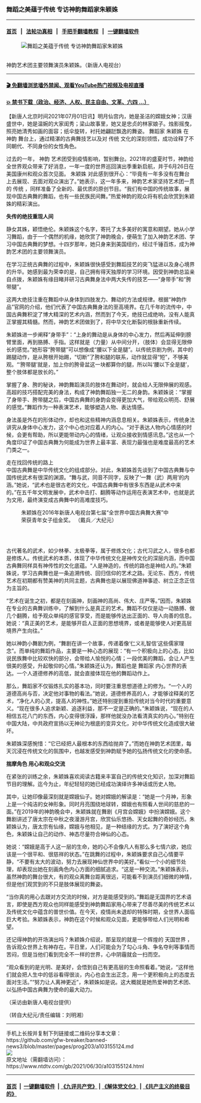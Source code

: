 ### 舞蹈之美蕴于传统 专访神韵舞蹈家朱颖姝
------------------------

#### [首页](https://github.com/gfw-breaker/banned-news3/blob/master/README.md) &nbsp;&nbsp;|&nbsp;&nbsp; [法轮功真相](https://github.com/begood0513/basic/blob/master/README.md)  &nbsp;&nbsp;|&nbsp;&nbsp; [手把手翻墙教程](https://github.com/gfw-breaker/guides/wiki)  &nbsp;&nbsp;|&nbsp;&nbsp; [一键翻墙软件](https://github.com/gfw-breaker/nogfw/blob/master/README.md)  



<div><div class="featured_image">
 <figure>
  <img alt="舞蹈之美蕴于传统 专访神韵舞蹈家朱颖姝" src="https://i.ntdtv.com/assets/uploads/2021/07/id13058278-Evangeline-Zhu_1-e1625059773753-800x450.jpg"/>
 </figure><br/>
 <span class="caption">
  神韵艺术团主要领舞演员朱颖姝。（新唐人电视台）
 </span>
</div>
</div><hr/>

#### [ 🎬  免翻墙浏览墙外禁闻、观看YouTube热门视频及电视直播](https://github.com/gfw-breaker/HelloWorld)

#### [ 💥  禁书下载（政治、经济、人权、民主自由、文革、六四 ...）](https://github.com/gfw-breaker/books/blob/master/README.md)

<div><div class="post_content" itemprop="articleBody">
 <p>
  【新唐人北京时间2021年07月01日讯】明月仙宫内，她是圣洁的嫦娥女神；汉唐盛世中，她是温婉的大家闺秀；梁山故事里，她又是忠贞的林家娘子。烛影摇曳，照亮她清秀如画的面容；纸伞旋转，衬托她翩跹飘逸的舞姿。
  <ok href="https://www.ntdtv.com/gb/舞蹈家.htm">
   舞蹈家
  </ok>
  <ok href="https://www.ntdtv.com/gb/朱颖姝.htm">
   朱颖姝
  </ok>
  在
  <ok href="https://www.ntdtv.com/gb/神韵.htm">
   神韵
  </ok>
  舞台上，通过精湛的古典舞技艺以及对
  <ok href="https://www.ntdtv.com/gb/传统.htm">
   传统
  </ok>
  文化的深刻领悟，成功诠释了不同朝代、不同身份的女性角色。
 </p>
 <p>
  过去的一年，
  <ok href="https://www.ntdtv.com/gb/神韵.htm">
   神韵
  </ok>
  艺术团受到疫情影响，暂别舞台。2021年的盛夏时节，神韵给全世界观众带来了好消息，一年一度的世界巡回演出季重新启航，并于6月26日在美国康州和观众首次见面。
  <ok href="https://www.ntdtv.com/gb/朱颖姝.htm">
   朱颖姝
  </ok>
  对此感到很开心：“毕竟有一年多没有在舞台上去展现、去面对观众演出了。”她表示，这一年多来，神韵艺术家坚持艺术团一贯的
  <ok href="https://www.ntdtv.com/gb/传统.htm">
   传统
  </ok>
  ，同样准备了全新的、最优质的原创节目。“我们有中国的传统故事，展现中国古典舞的舞蹈，也有一些民族民间舞。”热爱神韵的观众将有机会欣赏到朱颖姝的精彩演出。
 </p>
 <p>
  <strong>
   失传的绝技重现人间
  </strong>
 </p>
 <p>
  静女其姝，颖悟绝伦。朱颖姝这个名字，寄托了太多美好的寓意和期望。她从小学习舞蹈，由于一个偶然的机缘，她欣赏了神韵晚会，便萌生了加入神韵艺术团、学习中国古典舞的梦想。十四岁那年，她只身来到美国纽约，经过千锤百炼，成为神韵艺术团的主要领舞演员。
 </p>
 <p>
  在学习正统古典舞的过程中，朱颖姝很快感受到舞蹈技艺的突飞猛进以及身心境界的升华。她感到最为荣幸的是，自己拥有得天独厚的学习环境。因受到神韵总监亲自点拨，朱颖姝有缘目睹并研习古典舞身法中两大失传的技艺——“身带手”和“胯带腿”。
 </p>
 <p>
  这两大绝技注重在舞蹈中从身体到四肢发力、舞动的方法或规律。根据“神韵作品”官网的介绍，他们代表了中国古典舞身法的至高境界。在几千年的流传中，中国古典舞积淀了博大精深的艺术内涵，然而到了今天，绝技已成绝响，没有人能真正掌握其精髓。然而，神韵艺术团做到了，将中华文化断裂的根脉重新传续。
 </p>
 <p>
  朱颖姝进一步阐释“身带手”：“上身的舞动是从身体的中心发力，然后再延伸到膀臂里面，再到胳膊、手指。这样就是（力量）从中间分开，（肢体）会显得无限伸长的感觉。”她形容“胯带腿”可以想像成“腰以下全是腿”。以传统京剧为例，其中的踢腿动作，是从胯根开始踢，“切断”了胯和腿的联系，动作就显得“短”，不够美观。“‘胯带腿’就是，加上你的胯骨盆这一块都算你的腿，所以叫‘腰以下全是腿’，整个肢体都是放长的。”
 </p>
 <p>
  掌握了身、胯的秘诀，神韵舞蹈演员的肢体在舞动时，就会给人无限伸展的观感。高超的技巧搭配完美的身法，构成了神韵舞蹈独一无二的身韵。朱颖姝说：“掌握了身带手、胯带腿之后，中国古典舞的身韵会变得更加大气，带给观众明亮、舒展的感觉。”舞蹈作为一种表演艺术，能够塑造人物、表达情感。
 </p>
 <p>
  身法虽是外在的形体动作，却也和这些精神内涵息息相关。朱颖姝表示，传统身法讲究从身体中心发力，这个中心也对应着人的内心。“对于表达人物内心情感的时候，会更有帮助，所以更能带动内心的情绪，让观众接收到情感讯息。”这也从一个角度印证了中国古典舞为何能成为世界上最丰富、表现力最强也是难度最高的艺术门类之一。
 </p>
 <p>
  走在找回传统的路上
  <br/>
  中国古典舞是中华传统文化的组成部分。对此，朱颖姝首先谈到了中国古典舞与中国传统武术有很深的渊源。“舞与武，同音不同字，反映了‘一舞（武）两用’的内涵。”她说，“武术也是很古老的文化，中国古典舞中有很多东西是从武术中来的。”在五千年文明发展中，武术中击打、翻腾等动作运用在表演艺术中，也就是武为文用，最终演变成古典舞中的高难度技巧。
 </p>
 <figure class="wp-caption aligncenter" id="attachment_103155140" style="width: 400px">
  <img alt="" class="size-full wp-image-103155140" src="https://i.ntdtv.com/assets/uploads/2021/07/id13058420-1610212217531973.jpg">
   <br/><figcaption class="wp-caption-text">
    朱颖姝在2016年新唐人电视台第七届“全世界中国古典舞大赛”中荣获青年女子组金奖。 （戴兵／大纪元）
   </figcaption><br/>
  </img>
 </figure><br/>
 <p>
  古代著名的武术，如少林拳、太极拳等，属于修炼文化；古代习武之人，很多也都是修炼人。传统武术的本质，体现了中华传统文化是神传文化的深层内涵，而中国古典舞同样具有神传性的文化底蕴。“人是神造的，传统的路也是神给人的。”朱颖姝说，学习古典舞也是一条追溯传统、回归信仰的艺术之路。无论东、西方，传统艺术在初期都有赞美神的共同主题，古典舞也是以展现佛道神事迹、树立正念正信为主旨的。
 </p>
 <p>
  “艺术在诞生之初，都是在刻画神，刻画神的高尚、伟大、庄严等。”因而，朱颖姝在专业的古典舞训练中，了解到什么是真正的艺术。舞蹈不仅仅是动一动胳膊、做几个翻腾，给予观众单纯的感官享受，而是能够传达出正面的、导人向善的信息。她说：“真正美的艺术，是能够开启人正面的思想境界，或者是能够使人对更高层境界产生向往。”
 </p>
 <p>
  她以神韵小舞剧为例，“舞剧在讲一个故事，传递着像‘仁义礼智信’这些儒家理念”。而单纯的舞蹈作品，主要是一种心态的展现：“有一个积极向上的心态，比如说民族舞中比较欢快的部分，会带给人愉悦的心情；一段优美的舞蹈，会让人产生很美的感受，升起敬仰的心情。”朱颖姝还认为，舞蹈也是
  <ok href="https://www.ntdtv.com/gb/舞蹈家.htm">
   舞蹈家
  </ok>
  内心世界的表达。一个人道德修养的高低，就会直接体现在他的舞蹈动作上。
 </p>
 <p>
  那么，舞蹈家不仅锻炼扎实的基本功，同时要注重思想道德上的修为。“一个人的道德高尚与否，决定他对事物的看法。”她说，道德修养高的人，才能够诠释美的艺术，“净化人的心灵，提高人的神性。”她还特别提到重拾传统对当今时代的重要意义。“现在很多人追求新颖、追逐利益，那不一定是正确的。”朱颖姝说，“现在的人相信五花八门的东西，内心变得很浮躁，那样他就没办法看清真实的内心。”特别在中国大陆，中共政府宣扬以无神论为根底的变异文化，对中华传统文化造成很大破坏。
 </p>
 <p>
  朱颖姝深感惋惜：“它已经把人最根本的东西给抛弃了。”而她在神韵艺术团里，每天沉浸在传统文化的氛围中，也越发感受到神韵赋予她的弘扬传统文化的使命感。
 </p>
 <p>
  <strong>
   揣摩角色 用心和观众交流
  </strong>
 </p>
 <p>
  在紧张的训练之余，朱颖姝喜欢阅读古籍来丰富自己的传统文化知识，加深对舞蹈节目的理解。迄今为止，年纪轻轻的她已经成功演绎许多神话或历史人物。
 </p>
 <p>
  其中，让她印像最深刻就是嫦娥仙子。她对嫦娥的解读是：“她是一个月神，形象上是一个纯洁的女神形象。同时月亮围绕地球转，嫦娥也有照看人世间的慈悲的一面。”在2019年的神韵晚会中，朱颖姝就在舞剧《月宫会嫦娥》中扮演嫦娥。这个舞剧讲述了唐太宗在中秋之夜漫游月宫，欣赏仙乐悠扬、天女起舞的奇妙经历。朱颖姝认为，唐太宗有仙缘，嫦娥与他相见，是一种结缘的方式。为了演好这个角色，朱颖姝让自己的动作、神态尽量符合神仙的心态。
 </p>
 <p>
  她说：“嫦娥是高于人这一层的生命，她的心不会像凡人有那么多七情六欲，她应该是一个很平和、很慈祥的状态。”在跳舞的过程中，朱颖姝要求自己心情要平静，“不要有太大的波动，努力去展现神仙世界中的美好。”看似一个小的细节处理，却表现出她在刻画角色内心方面的细腻追求。“这是一种交流。”朱颖姝表示，虽然神韵的舞台很大，有的观众离舞台距离很远，可能看不到演员们细微的神情，但是他们观赏到的不只是肢体展现的舞姿。
 </p>
 <p>
  “当你真的用心去跟对方交流的时候，对方是能感受到的。”舞蹈是无国界的艺术语言，即使是西方观众也同样能感受到神韵舞蹈家用心带来了尽善尽美的传统艺术以及传统文化中蕴含的普世价值。在今天，疫情尚未退却的特殊时期，全世界人面临巨大考验。朱颖姝表示，神韵在这个时候和观众见面，更能够带给人们光明和希望。
 </p>
 <p>
  还记得神韵的开场演出吗？朱颖姝介绍说，那呈现的就是一个辉煌的
  <ok href="https://www.ntdtv.com/gb/天国世界.htm">
   天国世界
  </ok>
  ，告诉观众世界上有神存在。平日里，人们可能会为了勾心斗角、争名夺利等事情而苦闷，但是当他们看到完全不一样的世界，心中阴霾就会一扫而空。
 </p>
 <p>
  “观众看到的是光明、是美好，会悟到自己有更高层的生命照看着。”她说，“这样他们就会把人生中的低谷看得很淡，内心也会生出正念，用一个更积极向上的态度去面对生活。”“努力让人离神更近”，朱颖姝如是说。这大概就是她热爱神韵艺术团、以弘扬中国古典舞为使命的最大动力。
 </p>
 <p>
  （采访由新唐人电视台提供）
 </p>
 <p>
  （转自大纪元/责任编辑：刘明湘）
 </p>
 <div class="single_ad">
 </div>
</div>
</div>
<hr/>
手机上长按并复制下列链接或二维码分享本文章：<br/>
https://github.com/gfw-breaker/banned-news3/blob/master/pages/prog203/a103155124.md <br/>
<a href='https://github.com/gfw-breaker/banned-news3/blob/master/pages/prog203/a103155124.md'><img src='https://github.com/gfw-breaker/banned-news3/blob/master/pages/prog203/a103155124.md.png'/></a> <br/>
原文地址（需翻墙访问）：https://www.ntdtv.com/gb/2021/06/30/a103155124.html


------------------------
#### [首页](https://github.com/gfw-breaker/banned-news3/blob/master/README.md) &nbsp;|&nbsp; [一键翻墙软件](https://github.com/gfw-breaker/nogfw/blob/master/README.md) &nbsp;| [《九评共产党》](https://github.com/gfw-breaker/9ping.md/blob/master/README.md#九评之一评共产党是什么) | [《解体党文化》](https://github.com/gfw-breaker/jtdwh.md/blob/master/README.md) | [《共产主义的终极目的》](https://github.com/gfw-breaker/gczydzjmd.md/blob/master/README.md)


<img src='http://gfw-breaker.win/banned-news3/pages/prog203/a103155124.md' width='0px' height='0px'/>